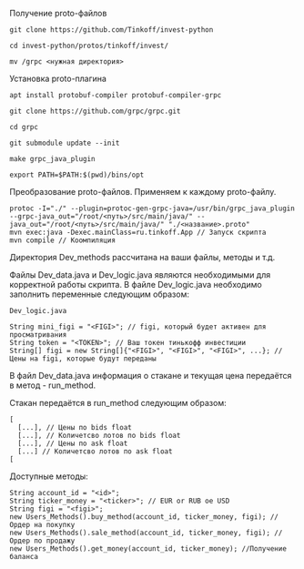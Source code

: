 Получение proto-файлов

```
git clone https://github.com/Tinkoff/invest-python

cd invest-python/protos/tinkoff/invest/

mv /grpc <нужная директория>
```

Установка proto-плагина

```
apt install protobuf-compiler protobuf-compiler-grpc

git clone https://github.com/grpc/grpc.git

cd grpc

git submodule update --init

make grpc_java_plugin

export PATH=$PATH:$(pwd)/bins/opt
```
Преобразование proto-файлов. Применяем к каждому proto-файлу.

```
protoc -I="./" --plugin=protoc-gen-grpc-java=/usr/bin/grpc_java_plugin --grpc-java_out="/root/<путь>/src/main/java/" --java_out="/root/<путь>/src/main/java/" "./<название>.proto"
mvn exec:java -Dexec.mainClass=ru.tinkoff.App // Запуск скрипта
mvn compile // Коомпиляция
```





Директория Dev_methods рассчитана на ваши файлы, методы и т.д.

Файлы Dev_data.java и Dev_logic.java являются необходимыми для корректной работы скрипта.
В файле Dev_logic.java необходимо заполнить переменные следующим образом:


```
Dev_logic.java

String mini_figi = "<FIGI>"; // figi, который будет активен для просматривания
String token = "<TOKEN>"; // Ваш токен тинькофф инвестиции
String[] figi = new String[]{"<FIGI>", "<FIGI>", "<FIGI>", ...}; // Цены на figi, которые будут переданы 
```




В файл Dev_data.java информация о стакане и текущая цена передаётся в метод - run_method.

Стакан передаётся в run_method следующим образом:


```
[
  [...], // Цены по bids float
  [...], // Количетсво лотов по bids float
  [...], // Цены по ask float
  [...] // Количетсво лотов по ask float
[
```




Доступные методы:

```
String account_id = "<id>";
String ticker_money = "<ticker>"; // EUR or RUB oe USD
String figi = "<figi>";
new Users_Methods().buy_method(account_id, ticker_money, figi); // Ордер на покупку
new Users_Methods().sale_method(account_id, ticker_money, figi); // Ордер по продажу
new Users_Methods().get_money(account_id, ticker_money); //Получение баланса
```
